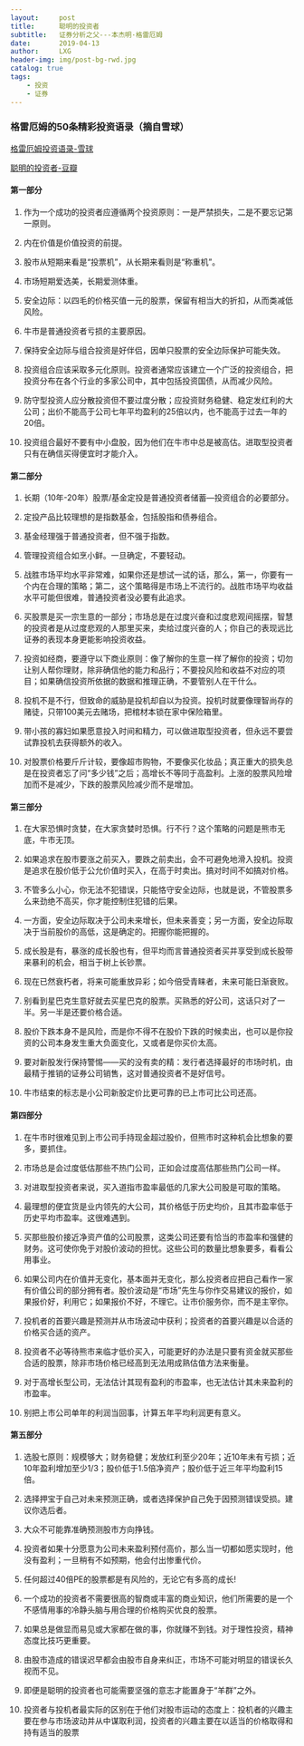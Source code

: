 ```yaml
---
layout:     post
title:      聪明的投资者
subtitle:   证券分析之父---本杰明·格雷厄姆
date:       2019-04-13
author:     LXG
header-img: img/post-bg-rwd.jpg
catalog: true
tags:
    - 投资
    - 证券
---
```


### 格雷厄姆的50条精彩投资语录（摘自雪球）

[格雷厄姆投资语录-雪球](https://xueqiu.com/1319955334/125058445)

[聪明的投资者-豆瓣](https://book.douban.com/subject/5243775/)


#### 第一部分


1. 作为一个成功的投资者应遵循两个投资原则：一是严禁损失，二是不要忘记第一原则。

2. 内在价值是价值投资的前提。

3. 股市从短期来看是“投票机”，从长期来看则是“称重机”。

4. 市场短期爱选美，长期爱测体重。

5. 安全边际：以四毛的价格买值一元的股票，保留有相当大的折扣，从而类减低风险。

6. 牛市是普通投资者亏损的主要原因。

7. 保持安全边际与组合投资是好伴侣，因单只股票的安全边际保护可能失效。

8. 投资组合应该采取多元化原则。投资者通常应该建立一个广泛的投资组合，把投资分布在各个行业的多家公司中，其中包括投资国债，从而减少风险。

9. 防守型投资人应分散投资但不要过度分散；应投资财务稳健、稳定发红利的大公司；出价不能高于公司七年平均盈利的25倍以内，也不能高于过去一年的20倍。

10. 投资组合最好不要有中小盘股，因为他们在牛市中总是被高估。进取型投资者只有在确信买得便宜时才能介入。


#### 第二部分


1. 长期（10年-20年）股票/基金定投是普通投资者储蓄—投资组合的必要部分。

2. 定投产品比较理想的是指数基金，包括股指和债券组合。

3. 基金经理强于普通投资者，但不强于指数。

4. 管理投资组合如烹小鲜。一旦确定，不要轻动。

5. 战胜市场平均水平非常难，如果你还是想试一试的话，那么，第一，你要有一个内在合理的策略；第二，这个策略得是市场上不流行的。战胜市场平均收益水平可能但很难，普通投资者没必要有此追求。

6. 买股票是买一宗生意的一部分；市场总是在过度兴奋和过度悲观间摇摆，智慧的投资者是从过度悲观的人那里买来，卖给过度兴奋的人；你自己的表现远比证券的表现本身更能影响投资收益。

7. 投资如经商，要遵守以下商业原则：像了解你的生意一样了解你的投资；切勿让别人帮你理财，除非确信他的能力和品行；不要投风险和收益不对应的项目；如果确信投资所依据的数据和推理正确，不要管别人在干什么。

8. 投机不是不行，但致命的威胁是投机却自以为投资。投机时就要像理智尚存的赌徒，只带100美元去赌场，把棺材本锁在家中保险箱里。

9. 带小孩的寡妇如果愿意投入时间和精力，可以做进取型投资者，但永远不要尝试靠投机去获得额外的收入。

10. 对股票价格要斤斤计较，要像超市购物，不要像买化妆品；真正重大的损失总是在投资者忘了问“多少钱”之后；高增长不等同于高盈利。上涨的股票风险增加而不是减少，下跌的股票风险减少而不是增加。


#### 第三部分


1. 在大家恐惧时贪婪，在大家贪婪时恐惧。行不行？这个策略的问题是熊市无底，牛市无顶。

2. 如果追求在股市要涨之前买入，要跌之前卖出，会不可避免地滑入投机。投资是追求在股价低于公允价值时买入，在高于时卖出。搞对时间不如搞对价格。

3. 不管多么小心，你无法不犯错误，只能恪守安全边际，也就是说，不管股票多么来劲绝不高买，你才能控制住犯错的后果。

4. 一方面，安全边际取决于公司未来增长，但未来善变；另一方面，安全边际取决于当前股价的高低，这是确定的。把握你能把握的。

5. 成长股是有，暴涨的成长股也有，但平均而言普通投资者买并享受到成长股带来暴利的机会，相当于树上长钞票。

6. 现在已然衰朽者，将来可能重放异彩；如今倍受青睐者，未来可能日渐衰败。

7. 别看到星巴克生意好就去买星巴克的股票。买熟悉的好公司，这话只对了一半。另一半是还要价格合适。

8. 股价下跌本身不是风险，而是你不得不在股价下跌的时候卖出，也可以是你投资的公司本身发生重大负面变化，又或者是你买价太高。

9. 要对新股发行保持警惕——买的没有卖的精：发行者选择最好的市场时机，由最精于推销的证券公司销售，这对普通投资者不是好信号。

10. 牛市结束的标志是小公司新股定价比更可靠的已上市可比公司还高。


#### 第四部分


1. 在牛市时很难见到上市公司手持现金超过股价，但熊市时这种机会比想象的要多，要抓住。

2. 市场总是会过度低估那些不热门公司，正如会过度高估那些热门公司一样。

3. 对进取型投资者来说，买入道指市盈率最低的几家大公司股是可取的策略。

4. 最理想的便宜货是业内领先的大公司，其价格低于历史均价，且其市盈率低于历史平均市盈率。这很难遇到。

5. 买那些股价接近净资产值的公司股票，这类公司还要有恰当的市盈率和强健的财务。这可使你免于对股价波动的担忧。这些公司的数量比想象要多，看看公用事业。

6. 如果公司内在价值并无变化，基本面并无变化，那么投资者应把自己看作一家有价值公司的部分拥有者。股价波动是“市场”先生与你作交易建议的报价，如果报价好，利用它；如果报价不好，不理它。让市价服务你，而不是主宰你。

7. 投机者的首要兴趣是预测并从市场波动中获利；投资者的首要兴趣是以合适的价格买合适的资产。

8. 投资者不必等待熊市来临才低价买入，可能更好的办法是只要有资金就买那些合适的股票，除非市场价格已经高到无法用成熟估值方法来衡量。

9. 对于高增长型公司，无法估计其现有盈利的市盈率，也无法估计其未来盈利的市盈率。

10. 别把上市公司单年的利润当回事，计算五年平均利润更有意义。


#### 第五部分


1. 选股七原则：规模够大；财务稳健；发放红利至少20年；近10年未有亏损；近10年盈利增加至少1/3；股价低于1.5倍净资产；股价低于近三年平均盈利15倍。

2. 选择押宝于自己对未来预测正确，或者选择保护自己免于因预测错误受损。建议你选后者。

3. 大众不可能靠准确预测股市方向挣钱。

4. 投资者如果十分愿意为公司未来盈利预付高价，那么当一切都如愿实现时，他没有盈利；一旦稍有不如预期，他会付出惨重代价。

5. 任何超过40倍PE的股票都是有风险的，无论它有多高的成长!

6. 一个成功的投资者不需要很高的智商或丰富的商业知识，他们所需要的是一个不感情用事的冷静头脑与用合理的价格购买优良的股票。

7. 如果总是做显而易见或大家都在做的事，你就赚不到钱。对于理性投资，精神态度比技巧更重要。

8. 由股市造成的错误迟早都会由股市自身来纠正，市场不可能对明显的错误长久视而不见。

9. 即便是聪明的投资者也可能需要坚强的意志才能置身于“羊群”之外。

10. 投资者与投机者最实际的区别在于他们对股市运动的态度上：投机者的兴趣主要在参与市场波动并从中谋取利润，投资者的兴趣主要在以适当的价格取得和持有适当的股票

